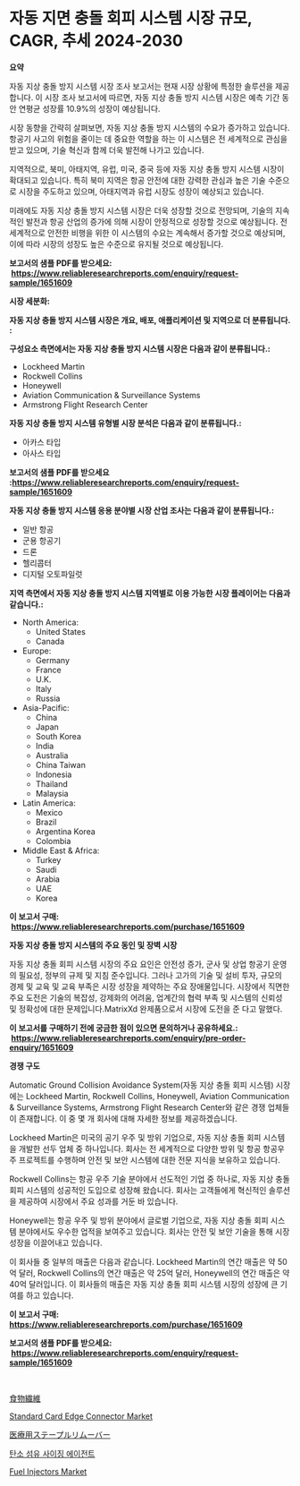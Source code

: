 <p><h1>자동 지면 충돌 회피 시스템 시장 규모, CAGR, 추세 2024-2030</h1></p><p><strong>요약</strong></p>
<p><p>자동 지상 충돌 방지 시스템 시장 조사 보고서는 현재 시장 상황에 특정한 솔루션을 제공합니다. 이 시장 조사 보고서에 따르면, 자동 지상 충돌 방지 시스템 시장은 예측 기간 동안 연평균 성장률 10.9%의 성장이 예상됩니다.</p><p>시장 동향을 간략히 살펴보면, 자동 지상 충돌 방지 시스템의 수요가 증가하고 있습니다. 항공기 사고의 위험을 줄이는 데 중요한 역할을 하는 이 시스템은 전 세계적으로 관심을 받고 있으며, 기술 혁신과 함께 더욱 발전해 나가고 있습니다.</p><p>지역적으로, 북미, 아태지역, 유럽, 미국, 중국 등에 자동 지상 충돌 방지 시스템 시장이 확대되고 있습니다. 특히 북미 지역은 항공 안전에 대한 강력한 관심과 높은 기술 수준으로 시장을 주도하고 있으며, 아태지역과 유럽 시장도 성장이 예상되고 있습니다.</p><p>미래에도 자동 지상 충돌 방지 시스템 시장은 더욱 성장할 것으로 전망되며, 기술의 지속적인 발전과 항공 산업의 증가에 의해 시장이 안정적으로 성장할 것으로 예상됩니다. 전 세계적으로 안전한 비행을 위한 이 시스템의 수요는 계속해서 증가할 것으로 예상되며, 이에 따라 시장의 성장도 높은 수준으로 유지될 것으로 예상됩니다.</p></p>
<p><strong>보고서의 샘플 PDF를 받으세요: &nbsp;<a href="https://www.reliableresearchreports.com/enquiry/request-sample/1651609">https://www.reliableresearchreports.com/enquiry/request-sample/1651609</a></strong></p>
<p><strong>시장 세분화:</strong></p>
<p><strong> 자동 지상 충돌 방지 시스템 시장은 개요, 배포, 애플리케이션 및 지역으로 더 분류됩니다. :</strong></p>
<p><strong>구성요소 측면에서는 자동 지상 충돌 방지 시스템 시장은 다음과 같이 분류됩니다.:</strong></p>
<p><ul><li>Lockheed Martin</li><li>Rockwell Collins</li><li>Honeywell</li><li>Aviation Communication & Surveillance Systems</li><li>Armstrong Flight Research Center</li></ul></p>
<p><strong> 자동 지상 충돌 방지 시스템 유형별 시장 분석은 다음과 같이 분류됩니다.:</strong></p>
<p><ul><li>아카스 타입</li><li>아사스 타입</li></ul></p>
<p><strong>보고서의 샘플 PDF를 받으세요 :<a href="https://www.reliableresearchreports.com/enquiry/request-sample/1651609">https://www.reliableresearchreports.com/enquiry/request-sample/1651609</a></strong></p>
<p><strong> 자동 지상 충돌 방지 시스템 응용 분야별 시장 산업 조사는 다음과 같이 분류됩니다.:</strong></p>
<p><ul><li>일반 항공</li><li>군용 항공기</li><li>드론</li><li>헬리콥터</li><li>디지털 오토파일럿</li></ul></p>
<p><strong>지역 측면에서 자동 지상 충돌 방지 시스템 지역별로 이용 가능한 시장 플레이어는 다음과 같습니다.:</strong></p>
<p><ul>
    <li>
        North America:
        <ul>
            <li>United States</li>
            <li>Canada</li>
        </ul>
    </li>
    <li>
        Europe:
        <ul>
            <li>Germany</li>
            <li>France</li>
            <li>U.K.</li>
            <li>Italy</li>
            <li>Russia</li>
        </ul>
    </li>
    <li>
        Asia-Pacific:
        <ul>
            <li>China</li>
            <li>Japan</li>
            <li>South Korea</li>
            <li>India</li>
            <li>Australia</li>
            <li>China Taiwan</li>
            <li>Indonesia</li>
            <li>Thailand</li>
            <li>Malaysia</li>
        </ul>
    </li>
    <li>
        Latin America:
        <ul>
            <li>Mexico</li>
            <li>Brazil</li>
            <li>Argentina Korea</li>
            <li>Colombia</li>
        </ul>
    </li>
    <li>
        Middle East & Africa:
        <ul>
            <li>Turkey</li>
            <li>Saudi</li>
            <li>Arabia</li>
            <li>UAE</li>
            <li>Korea</li>
        </ul>
    </li>
    </ul></p>
<p><strong>이 보고서 구매: &nbsp;<a href="https://www.reliableresearchreports.com/purchase/1651609">https://www.reliableresearchreports.com/purchase/1651609</a></strong></p>
<p><strong>자동 지상 충돌 방지 시스템의 주요 동인 및 장벽 시장</strong></p>
<p><p>자동 지상 충돌 회피 시스템 시장의 주요 요인은 안전성 증가, 군사 및 상업 항공기 운영의 필요성, 정부의 규제 및 지침 준수입니다. 그러나 고가의 기술 및 설비 투자, 규모의 경제 및 교육 및 교육 부족은 시장 성장을 제약하는 주요 장애물입니다. 시장에서 직면한 주요 도전은 기술의 복잡성, 강제화의 어려움, 업계간의 협력 부족 및 시스템의 신뢰성 및 정확성에 대한 문제입니다.MatrixXd 완제품으로서 시장에 도전을 준 다고 말했다.</p></p>
<p><strong>이 보고서를 구매하기 전에 궁금한 점이 있으면 문의하거나 공유하세요.: &nbsp;<a href="https://www.reliableresearchreports.com/enquiry/pre-order-enquiry/1651609">https://www.reliableresearchreports.com/enquiry/pre-order-enquiry/1651609</a></strong></p>
<p><strong>경쟁 구도</strong></p>
<p><p>Automatic Ground Collision Avoidance System(자동 지상 충돌 회피 시스템) 시장에는 Lockheed Martin, Rockwell Collins, Honeywell, Aviation Communication & Surveillance Systems, Armstrong Flight Research Center와 같은 경쟁 업체들이 존재합니다. 이 중 몇 개 회사에 대해 자세한 정보를 제공하겠습니다.</p><p>Lockheed Martin은 미국의 공기 우주 및 방위 기업으로, 자동 지상 충돌 회피 시스템을 개발한 선두 업체 중 하나입니다. 회사는 전 세계적으로 다양한 방위 및 항공 항공우주 프로젝트를 수행하며 안전 및 보안 시스템에 대한 전문 지식을 보유하고 있습니다.</p><p>Rockwell Collins는 항공 우주 기술 분야에서 선도적인 기업 중 하나로, 자동 지상 충돌 회피 시스템의 성공적인 도입으로 성장해 왔습니다. 회사는 고객들에게 혁신적인 솔루션을 제공하여 시장에서 주요 성과를 거둔 바 있습니다.</p><p>Honeywell는 항공 우주 및 방위 분야에서 글로벌 기업으로, 자동 지상 충돌 회피 시스템 분야에서도 우수한 업적을 보여주고 있습니다. 회사는 안전 및 보안 기술을 통해 시장 성장을 이끌어내고 있습니다.</p><p>이 회사들 중 일부의 매출은 다음과 같습니다. Lockheed Martin의 연간 매출은 약 50억 달러, Rockwell Collins의 연간 매출은 약 25억 달러, Honeywell의 연간 매출은 약 40억 달러입니다. 이 회사들의 매출은 자동 지상 충돌 회피 시스템 시장의 성장에 큰 기여를 하고 있습니다.</p></p>
<p><strong>이 보고서 구매: &nbsp; <a href="https://www.reliableresearchreports.com/purchase/1651609">https://www.reliableresearchreports.com/purchase/1651609</a></strong></p>
<p><strong>보고서의 샘플 PDF를 받으세요: &nbsp;<a href="https://www.reliableresearchreports.com/enquiry/request-sample/1651609">https://www.reliableresearchreports.com/enquiry/request-sample/1651609</a></strong><strong></strong></p>
<p>&nbsp;</p>
<p><p><a href="https://medium.com/@alyle7648/%E6%A0%84%E9%A4%8A%E7%B9%8A%E7%B6%AD%E5%B8%82%E5%A0%B4-2031%E5%B9%B4%E3%81%BE%E3%81%A7%E3%81%AE%E6%88%90%E5%8A%9F%E3%81%97%E3%81%9F%E3%83%93%E3%82%B8%E3%83%8D%E3%82%B9%E6%88%A6%E7%95%A5%E3%81%AE%E9%8D%B5-47672068170e">食物繊維</a></p><p><a href="https://medium.com/@darrensipes2023/standard-card-edge-connector-nbsp-market-focuses-on-market-share-size-and-projected-forecast-till-ae2f6d055388">Standard Card Edge Connector Market</a></p><p><a href="https://github.com/bevdtkn4419963/Market-Research-Report-List-1/blob/main/128382311439.md">医療用ステープルリムーバー</a></p><p><a href="https://github.com/Tristiarton768456/Market-Research-Report-List-1/blob/main/361679310473.md">탄소 섬유 사이징 에이전트</a></p><p><a href="https://issuu.com/reportprime-2/docs/fuel-injectors-market-size-2030.pptx">Fuel Injectors Market</a></p></p>